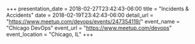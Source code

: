 +++
presentation_date = 2018-02-27T23:42:43-06:00
title = "Incidents & Accidents"
date = 2018-02-19T23:42:43-06:00
detail_url = "https://www.meetup.com/devops/events/247354119/"
event_name = "Chicago DevOps"
event_url = "https://www.meetup.com/devops"
event_location = "Chicago, IL"
+++
